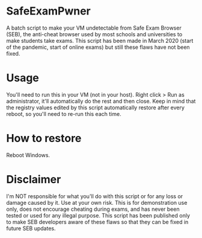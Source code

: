 # SafeExamPwner
A batch script to make your VM undetectable from Safe Exam Browser (SEB), the anti-cheat browser used by most schools and universities to make students take exams. This script has been made in March 2020 (start of the pandemic, start of online exams) but still these flaws have not been fixed.

# Usage
You'll need to run this in your VM (not in your host). Right click > Run as administrator, it'll automatically do the rest and then close. Keep in mind that the registry values edited by this script automatically restore after every reboot, so you'll need to re-run this each time.

# How to restore
Reboot Windows.

# Disclaimer
I'm NOT responsible for what you'll do with this script or for any loss or damage caused by it. Use at your own risk. This is for demonstration use only, does not encourage cheating during exams, and has never been tested or used for any illegal purpose. This script has been published only to make SEB developers aware of these flaws so that they can be fixed in future SEB updates.
